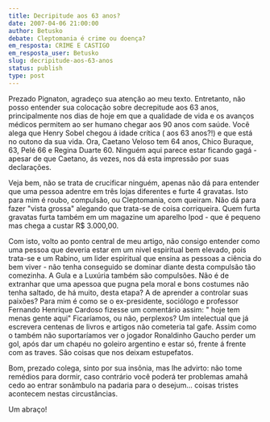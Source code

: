 ```yaml
---
title: Decripitude aos 63 anos?
date: 2007-04-06 21:00:00
author: Betusko
debate: Cleptomania é crime ou doença?
em_resposta: CRIME E CASTIGO
em_resposta_user: Betusko
slug: decripitude-aos-63-anos
status: publish 
type: post
---
```


Prezado Pignaton, agradeço sua atenção ao meu texto. Entretanto, não posso entender sua colocação sobre decrepitude aos 63 anos, principalmente nos dias de hoje em que a qualidade de vida e os avanços médicos permitem ao ser humano chegar aos 90 anos com saúde. Você alega que Henry Sobel chegou á idade crítica ( aos 63 anos?!) e que está no outono da sua vida. Ora, Caetano Veloso tem 64 anos, Chico Buraque, 63, Pelé 66 e Regina Duarte 60. Ninguém aqui parece estar ficando gagá - apesar de que Caetano, ás vezes, nos dá esta impressão por suas declarações.  

Veja bem, não se trata de crucificar ninguém, apenas não dá para entender que uma pessoa adentre em três lojas diferentes e furte 4 gravatas. Isto para mim é roubo, compulsão, ou Cleptomania, com queiram. Não dá para fazer "vista grossa" alegando que trata-se de coisa corriqueira. Quem furta gravatas furta também em um magazine um aparelho Ipod - que é pequeno mas chega a custar R$ 3.000,00.   

Com isto, volto ao ponto central de meu artigo, não consigo entender como uma pessoa que deveria estar em um nivel espiritual bem elevado, pois trata-se e um Rabino, um lider espiritual que ensina as pessoas a ciência do bem viver - não tenha conseguido se dominar diante desta compulsão tão comezinha. A Gula e a Luxúria também são compulsões. Não é de extranhar que uma apessoa que pugna pela moral e bons costumes não tenha saltado, de há muito, desta etapa? A de aprender a controlar suas paixões? Para mim é como se o ex-presidente, sociólogo e professor Fernando Henrique Cardoso fizesse um comentário assim: " hoje tem menas gente aqui" Ficaríamos, ou não, perplexos? Um intelectual que já escrevera centenas de livros e artigos não cometeria tal gafe. Assim como o também não suportaríamos ver o jogador Ronaldinho Gaucho perder um gol, após dar um chapéu no goleiro argentino e estar só, frente á frente com as traves. São coisas que nos deixam estupefatos.   

Bom, prezado colega, sinto por sua insônia, mas lhe advirto: não tome remédios para dormir, caso contrário você poderá ter problemas amahã cedo ao entrar sonâmbulo na padaria para o desejum... coisas tristes acontecem nestas circustâncias.  

Um abraço!
